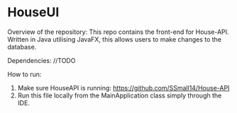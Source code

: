 # HouseUI
Overview of the repository:
This repo contains the front-end for House-API. Written in Java utilising JavaFX, this allows users to make changes to the database.

Dependencies:
//TODO

How to run:
1. Make sure HouseAPI is running: https://github.com/SSmall14/House-API
2. Run this file locally from the MainApplication class simply through the IDE.

